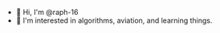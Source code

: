 - 👋 Hi, I'm @raph-16
- 👀 I'm interested in algorithms, aviation, and learning things.

<!---
raph-16/raph-16 is a ✨ special ✨ repository because its `README.md` (this file) appears on your GitHub profile.
You can click the Preview link to take a look at your changes.
--->
